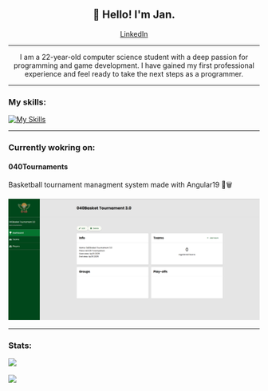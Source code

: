<h2 align="center">👋 Hello! I'm Jan.</h2>

<p align="center"><a href="https://www.linkedin.com/in/jan-kwiatkowski-633215271/">LinkedIn</a>

---

<p align="center">I am a 22-year-old computer science student with a deep passion for programming and game development. I have gained my first professional experience and feel ready to take the next steps as a programmer.</p>

---

<h3>My skills:</h3>

[![My Skills](https://skillicons.dev/icons?i=ts,js,html,css,angular,nest,cs,unity,php,wordpress,git)](https://skillicons.dev)

---

<h3>Currently wokring on:</h3>

<h4>040Tournaments</h4>
<p>Basketball tournament managment system made with Angular19 🏀🗑️</p>
<img src="https://github.com/kwiatkowskijan/kwiatkowskijan/blob/main/040basket2.png" width="800px">

---

<h3>Stats:</h3>

<!-- ![](https://github-readme-stats.vercel.app/api?username=kwiatkowskijan&theme=tokyonight&include_all_commits=false&count_private=true) <br> -->

![](https://github-readme-streak-stats.herokuapp.com/?user=kwiatkowskijan&theme=tokyonight) <br>

![](https://github-readme-stats.vercel.app/api/top-langs/?username=kwiatkowskijan&theme=tokyonight&include_all_commits=false&count_private=true&layout=compact)
